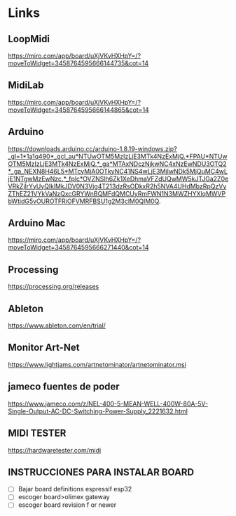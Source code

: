 # Links

## LoopMidi

https://miro.com/app/board/uXjVKvHXHpY=/?moveToWidget=3458764595666144735&cot=14

## MidiLab

https://miro.com/app/board/uXjVKvHXHpY=/?moveToWidget=3458764595666144865&cot=14

## Arduino

https://downloads.arduino.cc/arduino-1.8.19-windows.zip?_gl=1*1a1q490*_gcl_au*NTUwOTM5MzIzLjE3MTk4NzExMjQ.*FPAU*NTUwOTM5MzIzLjE3MTk4NzExMjQ.*_ga*MTAxNDczNjkwNC4xNzEwNDU3OTQ2*_ga_NEXN8H46L5*MTcyMjA0OTkyNC41NS4wLjE3MjIwNDk5MjQuMC4wLjE1NTgwMzEwNzc.*_fplc*OVZNSlh6Zk1XeDhmaVFZdUQwMW5kJTJGa2Z0eVRkZjlrYyUyQlklMkJDV0N3Vjg4T213dzRsODkxR2h5NVA4UHdMbzRpQzVyZThEZ21VYkVaNzQxcGRYWnBQMFdQMCUyRmFWN1N3MWZHYXlqMWVPbWtidG5vOUROTFRiOFVMRFBSU1g2M3clM0QlM0Q.

## Arduino Mac

https://miro.com/app/board/uXjVKvHXHpY=/?moveToWidget=3458764595666271440&cot=14

## Processing

https://processing.org/releases

## Ableton

https://www.ableton.com/en/trial/

## Monitor Art-Net

https://www.lightjams.com/artnetominator/artnetominator.msi

## jameco fuentes de poder

https://www.jameco.com/z/NEL-400-5-MEAN-WELL-400W-80A-5V-Single-Output-AC-DC-Switching-Power-Supply_2221632.html

## MIDI TESTER

https://hardwaretester.com/midi


## INSTRUCCIONES PARA INSTALAR BOARD
- [ ] Bajar board definitions espressif esp32
- [ ] escoger board>olimex gateway
- [ ] escoger board revision f or newer
